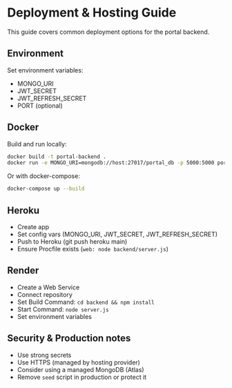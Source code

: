 # Deployment & Hosting Guide

This guide covers common deployment options for the portal backend.

## Environment
Set environment variables:
- MONGO_URI
- JWT_SECRET
- JWT_REFRESH_SECRET
- PORT (optional)

## Docker
Build and run locally:
```bash
docker build -t portal-backend .
docker run -e MONGO_URI=mongodb://host:27017/portal_db -p 5000:5000 portal-backend
```
Or with docker-compose:
```bash
docker-compose up --build
```

## Heroku
- Create app
- Set config vars (MONGO_URI, JWT_SECRET, JWT_REFRESH_SECRET)
- Push to Heroku (git push heroku main)
- Ensure Procfile exists (`web: node backend/server.js`)

## Render
- Create a Web Service
- Connect repository
- Set Build Command: `cd backend && npm install`
- Start Command: `node server.js`
- Set environment variables

## Security & Production notes
- Use strong secrets
- Use HTTPS (managed by hosting provider)
- Consider using a managed MongoDB (Atlas)
- Remove `seed` script in production or protect it

